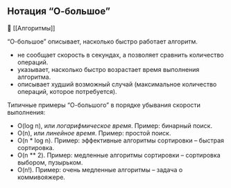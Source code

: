 ## Нотация “О-большое”
📂 [[Алгоритмы]]

“О-большое” описывает, насколько быстро работает алгоритм.

- не сообщает скорость в секундах, а позволяет сравнить количество операций.
- указывает, насколько быстро возрастает время выполнения алгоритма.
- описывает худший возможный случай (максимальное количество операций, которое потребуется).

Типичные примеры “О-большого” в порядке убывания скорости выполнения:

- O(log n), или _логарифмическое время_. Пример: бинарный поиск.
- O(n), или _линейное время_. Пример: простой поиск.
- O(n * log n). Пример: эффективные алгоритмы сортировки – быстрая сортировка.
- O(n ** 2). Пример: медленные алгоритмы сортировки – сортировка выбором, пузырьком.
- O(n!). Пример: очень медленные алгоритмы – задача о коммивояжере.